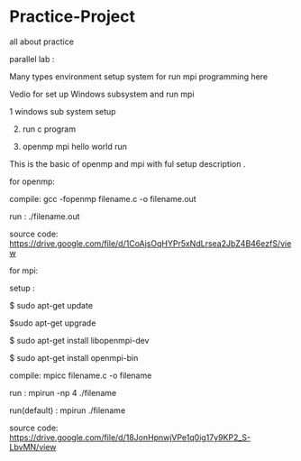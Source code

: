 # Practice-Project
all about practice



parallel lab :

Many types environment setup system for run mpi programming here

Vedio for set up Windows subsystem and run mpi

1 windows sub system setup

2. run c program

3. openmp mpi hello world run

This is the basic of openmp and mpi with ful setup description .

for openmp:

compile: gcc -fopenmp filename.c -o filename.out

run : ./filename.out

source code: https://drive.google.com/file/d/1CoAjsOqHYPr5xNdLrsea2JbZ4B46ezfS/view

for mpi:

setup :

$ sudo apt-get update

$sudo apt-get upgrade

$ sudo apt-get install libopenmpi-dev

$ sudo apt-get install openmpi-bin

compile: mpicc filename.c -o filename

run : mpirun -np 4 ./filename

run(default) : mpirun ./filename

source code: https://drive.google.com/file/d/18JonHpnwjVPe1q0ig17y9KP2_S-LbvMN/view


